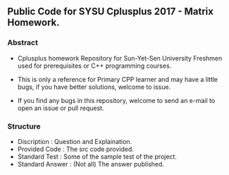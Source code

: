 ## Public Code for SYSU Cplusplus 2017 - Matrix Homework.

### Abstract

* Cplusplus homework Repository for Sun-Yet-Sen University Freshmen used for prerequisites or C++ programming courses.

* This is only a reference for Primary CPP learner and may have a little bugs, if you have better solutions, welcome to issue.

* If you find any bugs in this repository, welcome to send an e-mail to open an issue or pull request.

### Structure

* Discription : Question and Explaination.
* Provided Code : The src code provided.
* Standard Test : Some of the sample test of the project.
* Standard Answer : (Not all) The answer published.


